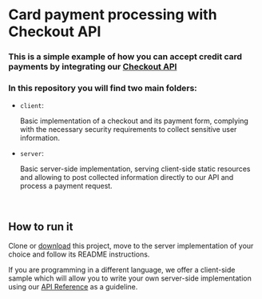 # Card payment processing with Checkout API

### This is a simple example of how you can accept credit card payments by integrating our [Checkout API](https://www.mercadopago.com/developers/en/guides/online-payments/checkout-api/previous-requirements)

### In this repository you will find two main folders:

- `client`: 
  
    Basic implementation of a checkout and its payment form, complying with the necessary security requirements to collect sensitive user information.

- `server`: 

    Basic server-side implementation, serving client-side static resources and allowing to post collected information directly to our API and process a payment request. 

<br>

## How to run it

Clone or [download](https://github.com/mercadopago/card-payment-sample/archive/master.zip) this project, move to the server implementation of your choice and follow its README instructions.

If you are programming in a different language, we offer a client-side sample which will allow you to write your own server-side implementation using our [API Reference](https://www.mercadopago.com/developers/en/reference/payments/_payments/post/) as a guideline.
